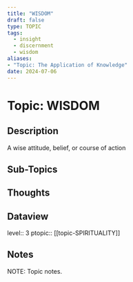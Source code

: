 ```yaml
---
title: "WISDOM"
draft: false
type: TOPIC
tags:
  - insight
  - discernment
  - wisdom
aliases: 
- "Topic: The Application of Knowledge"
date: 2024-07-06
---
```

# Topic: WISDOM 
## Description
A wise attitude, belief, or course of action

## Sub-Topics

## Thoughts

## Dataview
level:: 3
ptopic:: [[topic-SPIRITUALITY]]

## Notes
NOTE: Topic notes.